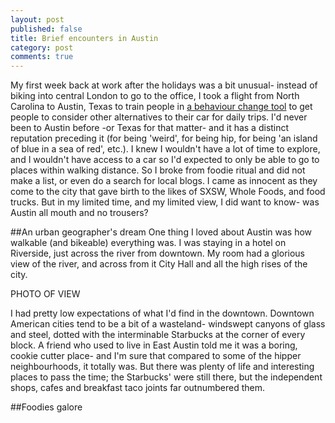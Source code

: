 ```yaml
---
layout: post
published: false
title: Brief encounters in Austin
category: post
comments: true
---
```


My first week back at work after the holidays was a bit unusual- instead of biking into central London to go to the office, I took a flight from North Carolina to Austin, Texas to train people in [a behaviour change tool](http://www.citylab.com/commute/2014/06/a-therapy-created-to-treat-addiction-is-being-used-to-reduce-car-reliance/373212/) to get people to consider other alternatives to their car for daily trips. I'd never been to Austin before -or Texas for that matter- and it has a distinct reputation preceding it (for being 'weird', for being hip, for being 'an island of blue in a sea of red', etc.). I knew I wouldn't have a lot of time to explore, and I wouldn't have access to a car so I'd expected to only be able to go to places within walking distance. So I broke from foodie ritual and did not make a list, or even do a search for local blogs. I came as innocent as they come to the city that gave birth to the likes of SXSW, Whole Foods, and food trucks. But in my limited time, and my limited view, I did want to know- was Austin all mouth and no trousers? 

##An urban geographer's dream
One thing I loved about Austin was how walkable (and bikeable) everything was. I was staying in a hotel on Riverside, just across the river from downtown. My room had a glorious view of the river, and across from it City Hall and all the high rises of the city. 

PHOTO OF VIEW

I had pretty low expectations of what I'd find in the downtown. Downtown American cities tend to be a bit of a wasteland- windswept canyons of glass and steel, dotted with the interminable Starbucks at the corner of every block. A friend who used to live in East Austin told me it was a boring, cookie cutter place- and I'm sure that compared to some of the hipper neighbourhoods, it totally was. But there was plenty of life and interesting places to pass the time; the Starbucks' were still there, but the independent shops, cafes and breakfast taco joints far outnumbered them.

##Foodies galore






